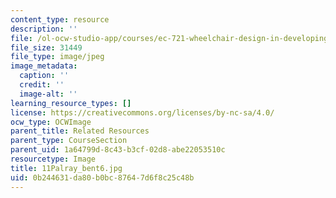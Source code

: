 ```yaml
---
content_type: resource
description: ''
file: /ol-ocw-studio-app/courses/ec-721-wheelchair-design-in-developing-countries-spring-2009/0b244631da80b0bc87647d6f8c25c48b_11Palray_bent6.jpg
file_size: 31449
file_type: image/jpeg
image_metadata:
  caption: ''
  credit: ''
  image-alt: ''
learning_resource_types: []
license: https://creativecommons.org/licenses/by-nc-sa/4.0/
ocw_type: OCWImage
parent_title: Related Resources
parent_type: CourseSection
parent_uid: 1a64799d-8c43-b3cf-02d8-abe22053510c
resourcetype: Image
title: 11Palray_bent6.jpg
uid: 0b244631-da80-b0bc-8764-7d6f8c25c48b
---
```

